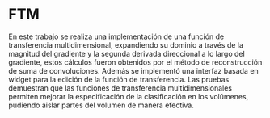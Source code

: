 # FTM
En este trabajo se realiza una implementación de una función de transferencia multidimensional, expandiendo su dominio a través de la magnitud del gradiente y la segunda derivada direccional a lo largo del gradiente, estos cálculos fueron obtenidos por el método de reconstrucción de suma de convoluciones. Además se implementó una interfaz basada en widget para la edición de la función de transferencia. Las pruebas demuestran que las funciones de transferencia multidimensionales permiten mejorar la especificación de la clasificación en los volúmenes, pudiendo aislar partes del volumen de manera efectiva.
